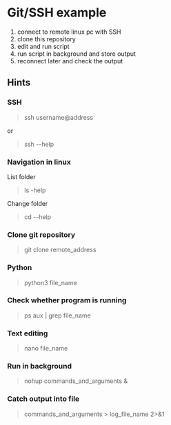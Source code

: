 # Git/SSH example

1. connect to remote linux pc with SSH
1. clone this repository
1. edit and run script
1. run script in background and store output
1. reconnect later and check the output

## Hints

### SSH

> ssh username@address

or 

> ssh --help

### Navigation in linux

List folder
> ls -help

Change folder
> cd --help

### Clone git repository

> git clone remote_address

### Python

> python3 file_name

### Check whether program is running

> ps aux | grep file_name

### Text editing 

> nano file_name

### Run in background

> nohup commands_and_arguments &

### Catch output into file

>  commands_and_arguments > log_file_name 2>&1

